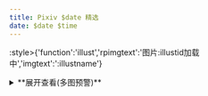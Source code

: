 ```yaml
---
title: Pixiv $date 精选
date: $date $time
---
```


:style>{'function':'illust','rpimgtext':'图片:illustid加载中','imgtext':':illustname'}

<details>
<summary>
**展开查看(多图预警)**
</summary>

?>img,None,:illust$n$n## Title [:illustname](https://www.pixiv.net/artworks/:illustid)$n$n### Artist [:artistname](https://www.pixiv.net/users/:artistid)$n$n<?

</code></pre>
</details>
